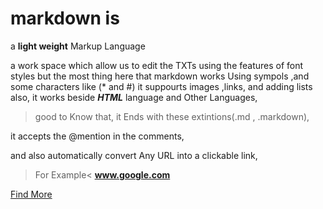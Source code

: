 
# markdown is

a **light weight** Markup Language 

a work space which allow us to edit the TXTs using the features of font styles 
but the most thing here that markdown works Using sympols ,and some characters like (* and #)
it suppourts images ,links, and adding lists also,
it works beside ***HTML*** language and Other Languages,

> good to Know that, it Ends with these extintions(.md , .markdown),

it accepts the @mention in the comments, 

and also automatically convert Any URL  into a clickable link,

>For Example< **www.google.com**

[Find More](https://docs.github.com/en/github/writing-on-github/basic-writing-and-formatting-syntax)
